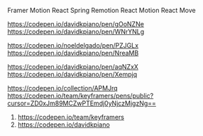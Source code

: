 Framer Motion
React Spring
Remotion
React Motion
React Move

https://codepen.io/davidkpiano/pen/gOoNZNe
https://codepen.io/davidkpiano/pen/WNrYNLg

https://codepen.io/noeldelgado/pen/PZJGLx
https://codepen.io/davidkpiano/pen/NreaMB

https://codepen.io/davidkpiano/pen/aqNZxX
https://codepen.io/davidkpiano/pen/Xempjq

https://codepen.io/collection/APMJrq
https://codepen.io/team/keyframers/pens/public?cursor=ZD0xJm89MCZwPTEmdj0yNjczMjgzNg==

1. https://codepen.io/team/keyframers
2. https://codepen.io/davidkpiano
